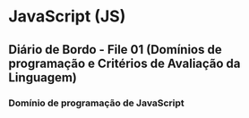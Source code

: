 # JavaScript (JS)

## Diário de Bordo - File 01 (Domínios de programação e Critérios de Avaliação da Linguagem)

### Domínio de programação de JavaScript

